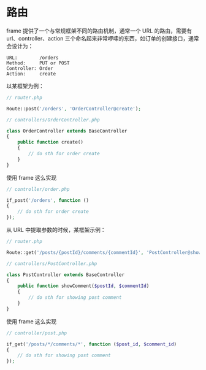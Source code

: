 # 路由

frame 提供了一个与常规框架不同的路由机制，通常一个 URL 的路由，需要有 url、controller、action 三个命名起来非常啰嗦的东西，如订单的创建接口，通常会设计为：
```
URL:        /orders
Method:     PUT or POST
Controller: Order
Action:     create
```
以某框架为例：
```php
// router.php

Route::post('/orders', 'OrderController@create');

// controllers/OrderController.php

class OrderController extends BaseController
{
    public function create()
    {
        // do sth for order create
    }
}
```

使用 frame 这么实现
```php
// controller/order.php

if_post('/orders', function ()
{
    // do sth for order create
});
```

从 URL 中提取参数的时候，某框架示例：
```php
// router.php

Route::get('/posts/{postId}/comments/{commentId}', 'PostController@showComment');

// controllers/PostController.php

class PostController extends BaseController
{
    public function showComment($postId, $commentId)
    {
        // do sth for showing post comment
    }
}
```

使用 frame 这么实现
```php
// controller/post.php

if_get('/posts/*/comments/*', function ($post_id, $comment_id)
{
    // do sth for showing post comment
});
```

